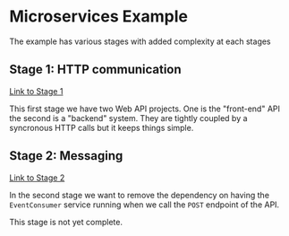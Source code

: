 # Microservices Example

The example has various stages with added complexity at each stages

## Stage 1: HTTP communication

[Link to Stage 1](http://github.com/DevJonny/MicroserviceExample/tree/stage1)

This first stage we have two Web API projects. One is the "front-end" API the second is a "backend" system. They are tightly coupled by a syncronous HTTP calls but it keeps things simple.

## Stage 2: Messaging

[Link to Stage 2](https://github.com/DevJonny/MicroserviceExample/tree/stage2)

In the second stage we want to remove the dependency on having the `EventConsumer` service running when we call the `POST` endpoint of the API.

This stage is not yet complete.